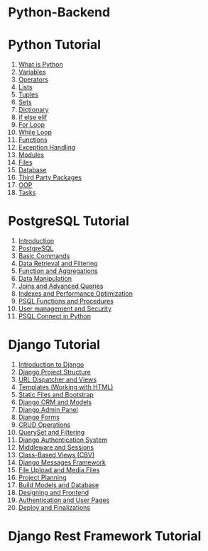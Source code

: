 # Python-Backend

# Python Tutorial
1. [What is Python](https://github.com/deepcode-academy/Python-Tutorials/blob/main/00-what-is-python/README.md)
2. [Variables](https://github.com/deepcode-academy/Python-Tutorials/blob/main/01-variable/README.md)
3. [Operators](https://github.com/deepcode-academy/Python-Tutorials/blob/main/02-operators/README.md)
4. [Lists](https://github.com/deepcode-academy/Python-Tutorials/blob/main/03-lists/README.md)
5. [Tuples](https://github.com/deepcode-academy/Python-Tutorials/blob/main/04-tuples/README.md)
6. [Sets](https://github.com/deepcode-academy/Python-Tutorials/blob/main/05-sets/README.md)
7. [Dictionary](https://github.com/deepcode-academy/Python-Tutorials/blob/main/06-dictionary/README.md)
8. [if else elif](https://github.com/deepcode-academy/Python-Tutorials/blob/main/07-if-else/README.md)
9. [For Loop](https://github.com/deepcode-academy/Python-Tutorials/blob/main/08-for-loop/README.md)
10. [While Loop](https://github.com/deepcode-academy/Python-Tutorials/blob/main/09-while-loop/README.md)
11. [Functions](https://github.com/deepcode-academy/Python-Tutorials/blob/main/10-functions/README.md)
12. [Exception Handling](https://github.com/deepcode-academy/Python-Tutorials/blob/main/11-exception-handling/README.md)
13. [Modules](https://github.com/deepcode-academy/Python-Tutorials/blob/main/12-moduls/README.md)
14. [Files]()
15. [Database]()
16. [Third Party Packages]()
17. [OOP]()
18. [Tasks]()

# PostgreSQL Tutorial

1. [Introduction](https://github.com/deepcode-academy/PSQL-Tutorials/blob/main/00-introduction/README.md)
2. [PostgreSQL](https://github.com/deepcode-academy/PSQL-Tutorials/blob/main/01-postgresql/README.md)
3. [Basic Commands](https://github.com/deepcode-academy/PSQL-Tutorials/blob/main/02-basic-commands/README.md)
4. [Data Retrieval and Filtering](https://github.com/deepcode-academy/PSQL-Tutorials/blob/main/03-data-retrieval-and-filtering/README.md)
5. [Function and Aggregations](https://github.com/deepcode-academy/PSQL-Tutorials/blob/main/04-functions-and-aggregation/README.md)
6. [Data Manipulation](https://github.com/deepcode-academy/PSQL-Tutorials/blob/main/05-data-manipulation/README.md)
7. [Joins and Advanced Queries](https://github.com/deepcode-academy/PSQL-Tutorials/blob/main/06-joins-and-advanced-queries/README.md)
8. [Indexes and Performance Optimization](https://github.com/deepcode-academy/PSQL-Tutorials/blob/main/07-indexes-and-performance-optimization/README.md)
9. [PSQL Functions and Procedures](https://github.com/deepcode-academy/PSQL-Tutorials/blob/main/08-psql-functions-and-stored-procedures/README.md)
10. [User management and Security](https://github.com/deepcode-academy/PSQL-Tutorials/blob/main/09-user-management-and-security/README.md)
11. [PSQL Connect in Python](https://github.com/deepcode-academy/PSQL-Tutorials/blob/main/11-psql-connect-in-python/README.md)

# Django Tutorial

1. [Introduction to Django](https://github.com/deepcode-academy/Django-Tutorials/blob/main/00-Introduction%20to%20Django/README.md)
2. [Django Project Structure](https://github.com/deepcode-academy/Django-Tutorials/blob/main/01-Django%20Project%20Structure/README.md)
3. [URL Dispatcher and Views](https://github.com/deepcode-academy/Django-Tutorials/blob/main/02-URL%20Dispatcher%20and%20Views/README.md)
4. [Templates (Working with HTML)](https://github.com/deepcode-academy/Django-Tutorials/blob/main/03-Templates%20(Working%20with%20HTML)/README.md)
5. [Static Files and Bootstrap](https://github.com/deepcode-academy/Django-Tutorials/blob/main/04-Static%20Files%20and%20Bootstrap/README.md)
6. [Django ORM and Models](https://github.com/deepcode-academy/Django-Tutorials/blob/main/05-Django%20ORM%20and%20Models/README.md)
7. [Django Admin Panel](https://github.com/deepcode-academy/Django-Tutorials/blob/main/06-Django%20Admin%20Panel/README.md)
8. [Django Forms](https://github.com/deepcode-academy/Django-Tutorials/blob/main/07-Django%20Forms/README.md)
9. [CRUD Operations](https://github.com/deepcode-academy/Django-Tutorials/blob/main/08-CRUD%20Operations/README.md)
10. [QuerySet and Filtering](https://github.com/deepcode-academy/Django-Tutorials/blob/main/09-QuerySet%20and%20Filtering/README.md)
11. [Django Authentication System](https://github.com/deepcode-academy/Django-Tutorials/blob/main/10-Django%20Authentication%20System/README.md)
12. [Middleware and Sessions](https://github.com/deepcode-academy/Django-Tutorials/blob/main/11-Middleware%20and%20Sessions/README.md)
13. [Class-Based Views (CBV)](https://github.com/deepcode-academy/Django-Tutorials/blob/main/12-Class-Based%20Views%20(CBV)/README.md)
14. [Django Messages Framework](https://github.com/deepcode-academy/Django-Tutorials/blob/main/13-Django%20Messages%20Framework/README.md)
15. [File Upload and Media Files](https://github.com/deepcode-academy/Django-Tutorials/blob/main/14-File%20Upload%20and%20Media%20Files/README.md)
16. [Project Planning](https://github.com/deepcode-academy/Django-Tutorials/blob/main/15-Project%20Planning/README.md)
17. [Build Models and Database](https://github.com/deepcode-academy/Django-Tutorials/blob/main/16-Building%20Models%20and%20Database/README.md)
18. [Designing and Frontend](http://github.com/deepcode-academy/Django-Tutorials/blob/main/17-Designing%20the%20Frontend/README.md)
19. [Authentication and User Pages](https://github.com/deepcode-academy/Django-Tutorials/blob/main/18-Authentication%20and%20User%20Pages/README.md)
20. [Deploy and Finalizations](https://github.com/deepcode-academy/Django-Tutorials/blob/main/19-Deployment%20and%20Finalization/README.md)

# Django Rest Framework Tutorial

